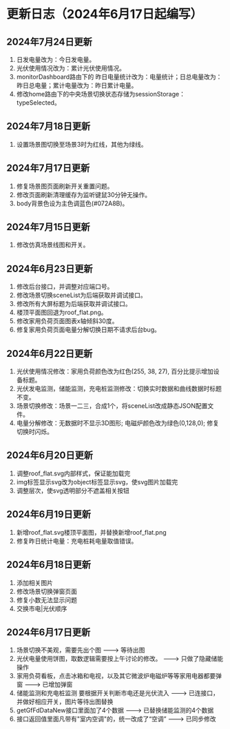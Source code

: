 # 更新日志（2024年6月17日起编写）

## 2024年7月24日更新

1. 日发电量改为：今日发电量。
2. 光伏使用情况改为：累计光伏使用情况。
3. monitorDashboard路由下的 昨日电量统计改为：电量统计；日总电量改为：昨日总电量；累计电量改为：昨日累计电量。 
4. 修改home路由下的中央场景切换状态存储为sessionStorage：typeSelected。

## 2024年7月18日更新

1. 设置场景图切换至场景3时为红线，其他为绿线。

## 2024年7月17日更新

1. 修复场景图页面刷新开关重置问题。
2. 修改页面刷新清理缓存为监听键鼠30分钟无操作。
3. body背景色设为主色调蓝色(#072A8B)。

## 2024年7月15日更新

1. 修改仿真场景线图和开关。

## 2024年6月23日更新

1. 修改后台接口，并调整对应端口号。
2. 修改场景切换sceneList为后端获取并调试接口。
3. 修改所有大屏标题为后端获取并调试接口。
4. 楼顶平面图回退为roof_flat.png。
5. 修改家用负荷页面图表x轴倾斜30度。
6. 修复家用负荷页面电量分解切换日期不请求后台bug。

## 2024年6月22日更新

1. 光伏使用情况修改：家用负荷颜色改为红色(255, 38, 27), 百分比提示增加设备标题。
2. 光伏发电监测，储能监测，充电桩监测修改：切换实时数据和曲线数据时标题不变。
3. 场景切换修改：场景一二三，合成1个，将sceneList改成静态JSON配置文件。
4. 电量分解修改：无数据时不显示3D图形; 电磁炉颜色改为绿色(0,128,0); 修复切换时闪烁。

## 2024年6月20日更新

1. 调整roof_flat.svg内部样式，保证能加载完
2. img标签显示svg改为object标签显示svg，使svg图片加载完
3. 调整层次，使svg透明部分不遮盖相关按钮

## 2024年6月19日更新

1. 新增roof_flat.svg楼顶平面图，并替换新增roof_flat.png
2. 修复昨日统计电量：充电桩耗电量取值错误。

## 2024年6月18日更新

1. 添加相关图片
2. 修改场景切换弹窗页面
3. 修复小数无法显示问题
3. 交换市电|光伏顺序

## 2024年6月17日更新

1. 场景切换不美观，需要先出个图 ---> 等待出图
2. 光伏电量使用饼图，取数逻辑需要按上午讨论的修改。 ---> 只做了隐藏储能操作
3. 家用负荷看板，点击冰箱和电视，以及其它微波炉电磁炉等等家用电器都要弹窗 ---> 已增加弹窗
4. 储能监测和充电桩监测 要根据开关判断市电还是光伏流入 ---> 已连接口，并做好相应开关，图片等待出图替换
5. getGfFdDataNew接口里面加了4个数据 ---> 已替换储能监测的4个数据
6. 接口返回值里面凡带有"室内空调"的，统一改成了“空调” ---> 已同步修改
